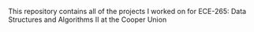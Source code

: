 This repository contains all of the projects I worked on for ECE-265: Data Structures and Algorithms II at the Cooper Union
